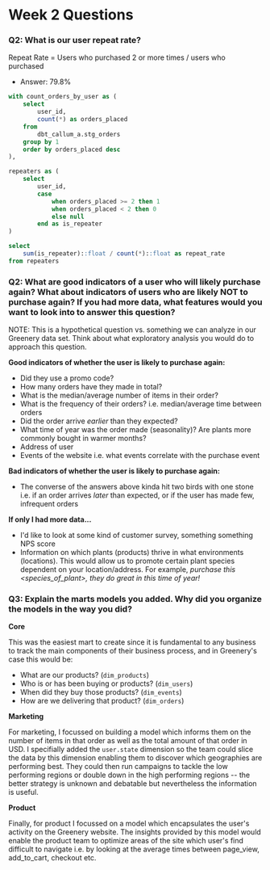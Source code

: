 # Week 2 Questions

### Q2: What is our user repeat rate?
Repeat Rate = Users who purchased 2 or more times / users who purchased

- Answer: 79.8%

```sql
with count_orders_by_user as (
    select
        user_id,
        count(*) as orders_placed
    from
        dbt_callum_a.stg_orders 
    group by 1
    order by orders_placed desc
),

repeaters as (
    select
        user_id,
        case
            when orders_placed >= 2 then 1
            when orders_placed < 2 then 0 
            else null
        end as is_repeater
)

select
    sum(is_repeater)::float / count(*)::float as repeat_rate
from repeaters
```

### Q2: What are good indicators of a user who will likely purchase again? What about indicators of users who are likely NOT to purchase again? If you had more data, what features would you want to look into to answer this question?

NOTE: This is a hypothetical question vs. something we can analyze in our Greenery data set. Think about what exploratory analysis you would do to approach this question.

**Good indicators of whether the user is likely to purchase again:**
- Did they use a promo code?
- How many orders have they made in total?
- What is the median/average number of items in their order?
- What is the frequency of their orders? i.e. median/average time between orders
- Did the order arrive *earlier* than they expected? 
- What time of year was the order made (seasonality)? Are plants more commonly bought in warmer months?
- Address of user
- Events of the website i.e. what events correlate with the purchase event

**Bad indicators of whether the user is likely to purchase again:**
- The converse of the answers above kinda hit two birds with one stone i.e. if an order arrives *later* than expected, or if the user has made few, infrequent orders

**If only I had more data...**
- I'd like to look at some kind of customer survey, something something NPS score
- Information on which plants (products) thrive in what environments  (locations). This would allow us to promote certain plant species dependent on your location/address. For example, *purchase this <species_of_plant>, they do great in <location> this time of year!*

### Q3: Explain the marts models you added. Why did you organize the models in the way you did?

**Core**

This was the easiest mart to create since it is fundamental to any business to track the main components of their business process, and in Greenery's case this would be:
- What are our products? (`dim_products`)
- Who is or has been buying or products? (`dim_users`)
- When did they buy those products? (`dim_events`)
- How are we delivering that product? (`dim_orders`)

**Marketing**

For marketing, I focussed on building a model which informs them on the number of items in that order as well as the total amount of that order in USD. I specifially added the `user.state` dimension so the team could slice the data by this dimension enabling them to discover which geographies are performing best. They could then run campaigns to tackle the low performing regions or double down in the high performing regions -- the better strategy is unknown and debatable but nevertheless the information is useful.

**Product**

Finally, for product I focussed on a model which encapsulates the user's activity on the Greenery website. The insights provided by this model would enable the product team to optimize areas of the site which user's find difficult to navigate i.e. by looking at the average times between page_view, add_to_cart, checkout etc.

